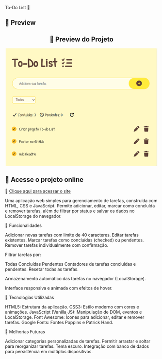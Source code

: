 To-Do List 📝

## 🔹 Preview

<h2 align="center">📸 Preview do Projeto</h2>

<p align="center">
  <img src="assets/preview.png" alt="Preview do Projeto" width="500">
</p>

## 🚀 Acesse o projeto online

🔗 [Clique aqui para acessar o site](https://viniciospereira-dev.github.io/Projeto-To-do-List/)


Uma aplicação web simples para gerenciamento de tarefas, construída com HTML, CSS e JavaScript. Permite adicionar, editar, marcar como concluída e remover tarefas, além de filtrar por status e salvar os dados no LocalStorage do navegador.

🔹 Funcionalidades

Adicionar novas tarefas com limite de 40 caracteres.
Editar tarefas existentes.
Marcar tarefas como concluídas (checked) ou pendentes.
Remover tarefas individualmente com confirmação.

Filtrar tarefas por:

Todas
Concluídas
Pendentes
Contadores de tarefas concluídas e pendentes.
Resetar todas as tarefas.

Armazenamento automático das tarefas no navegador (LocalStorage).

Interface responsiva e animada com efeitos de hover.

🔹 Tecnologias Utilizadas

HTML5: Estrutura da aplicação.
CSS3: Estilo moderno com cores e animações.
JavaScript (Vanilla JS): Manipulação de DOM, eventos e LocalStorage.
Font Awesome: Ícones para adicionar, editar e remover tarefas.
Google Fonts: Fontes Poppins e Patrick Hand.

🔹 Melhorias Futuras

Adicionar categorias personalizadas de tarefas.
Permitir arrastar e soltar para reorganizar tarefas.
Tema escuro.
Integração com banco de dados para persistência em múltiplos dispositivos.

